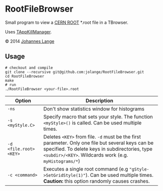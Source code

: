 RootFileBrowser
==============

Small program to view a [CERN ROOT](http://root.cern.ch) *.root file in a TBrowser.

Uses [TAppKillManager](https://github.com/jolange/TAppKillManager).

&copy; 2014 [Johannes Lange](https://jolange.github.io)

Usage
-----
```
# checkout and compile
git clone --recursive git@github.com:jolange/RootFileBrowser.git
cd RootFileBrowser
make
# run
./RootFileBrowser <your-file>.root
```

|Option                 | Description                                |
|-----------------------|--------------------------------------------|
|`-ns`                  | Don't show statistics window for histograms|
|`-s <myStyle.C>`       | Specify macro that sets your style. The function `<myStyle>()` is called. Can be used multiple times.|
|`-d <file.root> <KEY>` | Deletes `<KEY>` from file. `-d` must be the first parameter. Only one file but several keys can be specified. To delete keys in subdirectories, type `<subdir>/<KEY>`. Wildcards work (e.g. `myHistograms/*`)|
|`-c <command>`         | Executes a single root command (e.g `"gStyle->SetGridStyle(1)"`). Can be used multiple times. **Caution:** this option randomly causes crashes. |

